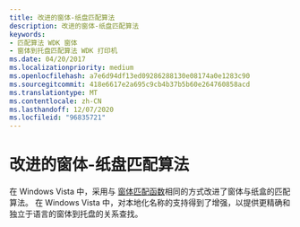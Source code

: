 ```yaml
---
title: 改进的窗体-纸盘匹配算法
description: 改进的窗体-纸盘匹配算法
keywords:
- 匹配算法 WDK 窗体
- 窗体到托盘匹配算法 WDK 打印机
ms.date: 04/20/2017
ms.localizationpriority: medium
ms.openlocfilehash: a7e6d94df13ed09286288130e08174a0e1283c90
ms.sourcegitcommit: 418e6617e2a695c9cb4b37b5b60e264760858acd
ms.translationtype: MT
ms.contentlocale: zh-CN
ms.lasthandoff: 12/07/2020
ms.locfileid: "96835721"
---
```

# <a name="improved-form-to-tray-matching-algorithm"></a>改进的窗体-纸盘匹配算法


在 Windows Vista 中，采用与 [窗体匹配函数](improved-form-matching-algorithm.md)相同的方式改进了窗体与纸盒的匹配算法。 在 Windows Vista 中，对本地化名称的支持得到了增强，以提供更精确和独立于语言的窗体到托盘的关系查找。

 

 




